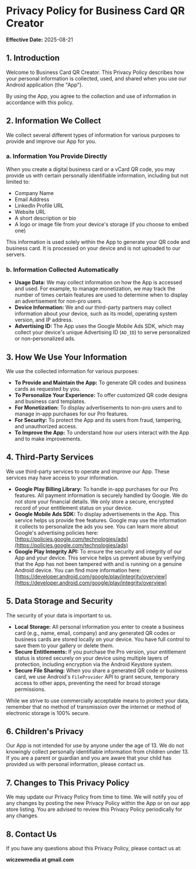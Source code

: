 # Privacy Policy for Business Card QR Creator

**Effective Date:** 2025-08-21

## 1. Introduction

Welcome to Business Card QR Creator. This Privacy Policy describes how your personal information is collected, used, and shared when you use our Android application (the "App").

By using the App, you agree to the collection and use of information in accordance with this policy.

## 2. Information We Collect

We collect several different types of information for various purposes to provide and improve our App for you.

### a. Information You Provide Directly

When you create a digital business card or a vCard QR code, you may provide us with certain personally identifiable information, including but not limited to:
- Company Name
- Email Address
- LinkedIn Profile URL
- Website URL
- A short description or bio
- A logo or image file from your device's storage (if you choose to embed one)

This information is used solely within the App to generate your QR code and business card. It is processed on your device and is not uploaded to our servers.

### b. Information Collected Automatically

- **Usage Data:** We may collect information on how the App is accessed and used. For example, to manage monetization, we may track the number of times certain features are used to determine when to display an advertisement for non-pro users.
- **Device Information:** We and our third-party partners may collect information about your device, such as its model, operating system version, and IP address.
- **Advertising ID:** The App uses the Google Mobile Ads SDK, which may collect your device's unique Advertising ID (`AD_ID`) to serve personalized or non-personalized ads.

## 3. How We Use Your Information

We use the collected information for various purposes:

- **To Provide and Maintain the App:** To generate QR codes and business cards as requested by you.
- **To Personalize Your Experience:** To offer customized QR code designs and business card templates.
- **For Monetization:** To display advertisements to non-pro users and to manage in-app purchases for our Pro features.
- **For Security:** To protect the App and its users from fraud, tampering, and unauthorized access.
- **To Improve the App:** To understand how our users interact with the App and to make improvements.

## 4. Third-Party Services

We use third-party services to operate and improve our App. These services may have access to your information.

- **Google Play Billing Library:** To handle in-app purchases for our Pro features. All payment information is securely handled by Google. We do not store your financial details. We only store a secure, encrypted record of your entitlement status on your device.
- **Google Mobile Ads SDK:** To display advertisements in the App. This service helps us provide free features. Google may use the information it collects to personalize the ads you see. You can learn more about Google's advertising policies here: [https://policies.google.com/technologies/ads](https://policies.google.com/technologies/ads)
- **Google Play Integrity API:** To ensure the security and integrity of our App and your device. This service helps us prevent abuse by verifying that the App has not been tampered with and is running on a genuine Android device. You can find more information here: [https://developer.android.com/google/play/integrity/overview](https://developer.android.com/google/play/integrity/overview)

## 5. Data Storage and Security

The security of your data is important to us.

- **Local Storage:** All personal information you enter to create a business card (e.g., name, email, company) and any generated QR codes or business cards are stored locally on your device. You have full control to save them to your gallery or delete them.
- **Secure Entitlements:** If you purchase the Pro version, your entitlement status is stored securely on your device using multiple layers of protection, including encryption via the Android Keystore system.
- **Secure File Sharing:** When you share a generated QR code or business card, we use Android's `FileProvider` API to grant secure, temporary access to other apps, preventing the need for broad storage permissions.

While we strive to use commercially acceptable means to protect your data, remember that no method of transmission over the internet or method of electronic storage is 100% secure.

## 6. Children's Privacy

Our App is not intended for use by anyone under the age of 13. We do not knowingly collect personally identifiable information from children under 13. If you are a parent or guardian and you are aware that your child has provided us with personal information, please contact us.

## 7. Changes to This Privacy Policy

We may update our Privacy Policy from time to time. We will notify you of any changes by posting the new Privacy Policy within the App or on our app store listing. You are advised to review this Privacy Policy periodically for any changes.

## 8. Contact Us

If you have any questions about this Privacy Policy, please contact us at:

**wiczewmedia at gmail.com**
